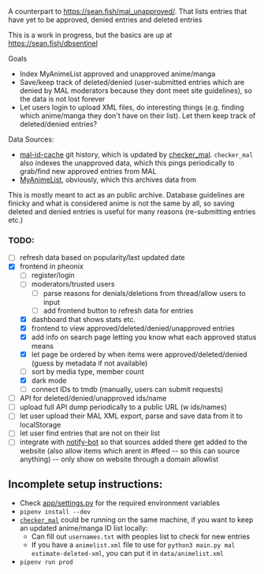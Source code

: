 A counterpart to <https://sean.fish/mal_unapproved/>. That lists entries that have yet to be approved, denied entries and deleted entries

This is a work in progress, but the basics are up at <https://sean.fish/dbsentinel>

Goals

- Index MyAnimeList approved and unapproved anime/manga
- Save/keep track of deleted/denied (user-submitted entries which are denied by MAL moderators because they dont meet site guidelines), so the data is not lost forever
- Let users login to upload XML files, do interesting things (e.g. finding which anime/manga they don't have on their list). Let them keep track of deleted/denied entries?

Data Sources:

- [mal-id-cache](https://github.com/seanbreckenridge/mal-id-cache) git history, which is updated by [checker_mal](https://github.com/Hiyori-API/checker_mal). `checker_mal` also indexes the unapproved data, which this pings periodically to grab/find new approved entries from MAL
- [MyAnimeList](https://myanimelist.net/), obviously, which this archives data from

This is mostly meant to act as an public archive. Database guidelines are finicky and what is considered anime is not the same by all, so saving deleted and denied entries is useful for many reasons (re-submitting entries etc.)

### TODO:

- [ ] refresh data based on popularity/last updated date
- [x] frontend in pheonix
  - [ ] register/login
  - [ ] moderators/trusted users
    - [ ] parse reasons for denials/deletions from thread/allow users to input
    - [ ] add frontend button to refresh data for entries
  - [x] dashboard that shows stats etc.
  - [x] frontend to view approved/deleted/denied/unapproved entries
  - [x] add info on search page letting you know what each approved status means
  - [x] let page be ordered by when items were approved/deleted/denied (guess by metadata if not available)
  - [ ] sort by media type, member count
  - [x] dark mode
  - [ ] connect IDs to tmdb (manually, users can submit requests)
- [ ] API for deleted/denied/unapproved ids/name
- [ ] upload full API dump periodically to a public URL (w ids/names)
- [ ] let user upload their MAL XML export, parse and save data from it to localStorage
- [ ] let user find entries that are not on their list
- [ ] integrate with [notify-bot](https://github.com/seanbreckenridge/mal-notify-bot) so that sources added there get added to the website (also allow items which arent in #feed -- so this can source anything) -- only show on website through a domain allowlist

## Incomplete setup instructions:

- Check [app/settings.py](app/settings.py) for the required environment variables
- `pipenv install --dev`
- [`checker_mal`](https://github.com/Hiyori-API/checker_mal) could be running on the same machine, if you want to keep an updated anime/manga ID list locally:
  - Can fill out `usernames.txt` with peoples list to check for new entries
  - If you have a `animelist.xml` file to use for `python3 main.py mal estimate-deleted-xml`, you can put it in `data/animelist.xml`
- `pipenv run prod`
